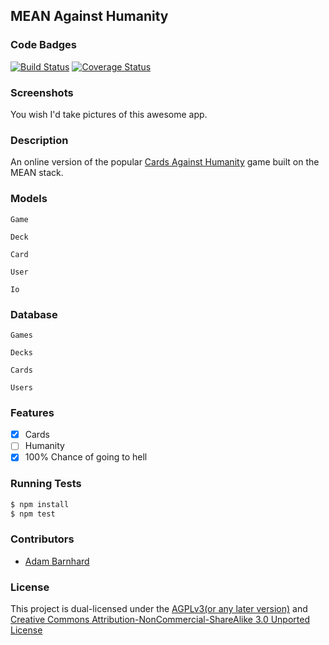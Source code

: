 ## MEAN Against Humanity
### Code Badges
[![Build Status](https://travis-ci.org/ABarnhard/mean-ah.svg)](https://travis-ci.org/ABarnhard/mean-ah)
[![Coverage Status](https://coveralls.io/repos/ABarnhard/mean-ah/badge.png)](https://coveralls.io/r/ABarnhard/mean-ah)

### Screenshots
You wish I'd take pictures of this awesome app.

### Description
An online version of the popular [Cards Against Humanity](http://cardsagainsthumanity.com/) game built on the MEAN stack.

### Models
```
Game
```

```
Deck
```

```
Card
```

```
User
```

```
Io
```

### Database
```
Games
```

```
Decks
```

```
Cards
```

```
Users
```

### Features
- [x] Cards
- [ ] Humanity
- [x] 100% Chance of going to hell

### Running Tests
```bash
$ npm install
$ npm test
```

### Contributors
- [Adam Barnhard](https://github.com/abarnhard)

### License
This project is dual-licensed under the [AGPLv3(or any later version)](http://www.gnu.org/licenses/agpl-3.0.html) and [Creative Commons Attribution-NonCommercial-ShareAlike 3.0 Unported License](http://creativecommons.org/licenses/by-nc-sa/3.0/deed.en_US)

